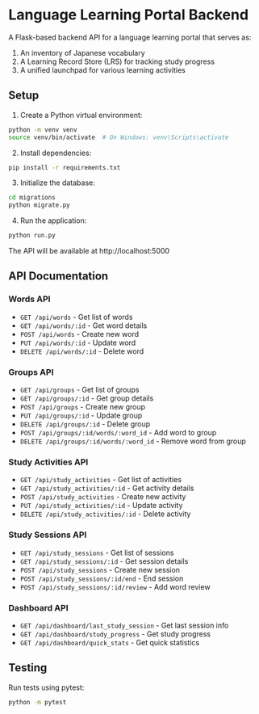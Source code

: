 # Language Learning Portal Backend

A Flask-based backend API for a language learning portal that serves as:
1. An inventory of Japanese vocabulary
2. A Learning Record Store (LRS) for tracking study progress
3. A unified launchpad for various learning activities

## Setup

1. Create a Python virtual environment:
```bash
python -m venv venv
source venv/bin/activate  # On Windows: venv\Scripts\activate
```

2. Install dependencies:
```bash
pip install -r requirements.txt
```

3. Initialize the database:
```bash
cd migrations
python migrate.py
```

4. Run the application:
```bash
python run.py
```

The API will be available at http://localhost:5000

## API Documentation

### Words API
- `GET /api/words` - Get list of words
- `GET /api/words/:id` - Get word details
- `POST /api/words` - Create new word
- `PUT /api/words/:id` - Update word
- `DELETE /api/words/:id` - Delete word

### Groups API
- `GET /api/groups` - Get list of groups
- `GET /api/groups/:id` - Get group details
- `POST /api/groups` - Create new group
- `PUT /api/groups/:id` - Update group
- `DELETE /api/groups/:id` - Delete group
- `POST /api/groups/:id/words/:word_id` - Add word to group
- `DELETE /api/groups/:id/words/:word_id` - Remove word from group

### Study Activities API
- `GET /api/study_activities` - Get list of activities
- `GET /api/study_activities/:id` - Get activity details
- `POST /api/study_activities` - Create new activity
- `PUT /api/study_activities/:id` - Update activity
- `DELETE /api/study_activities/:id` - Delete activity

### Study Sessions API
- `GET /api/study_sessions` - Get list of sessions
- `GET /api/study_sessions/:id` - Get session details
- `POST /api/study_sessions` - Create new session
- `POST /api/study_sessions/:id/end` - End session
- `POST /api/study_sessions/:id/review` - Add word review

### Dashboard API
- `GET /api/dashboard/last_study_session` - Get last session info
- `GET /api/dashboard/study_progress` - Get study progress
- `GET /api/dashboard/quick_stats` - Get quick statistics

## Testing

Run tests using pytest:
```bash
python -m pytest
```
